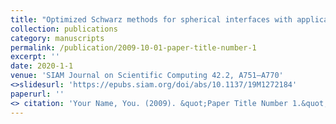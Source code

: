 ```yaml
---
title: "Optimized Schwarz methods for spherical interfaces with application to fluid-structure interaction"
collection: publications
category: manuscripts
permalink: /publication/2009-10-01-paper-title-number-1
excerpt: ''
date: 2020-1-1
venue: 'SIAM Journal on Scientific Computing 42.2, A751–A770'
<>slidesurl: 'https://epubs.siam.org/doi/abs/10.1137/19M1272184'
paperurl: ''
<> citation: 'Your Name, You. (2009). &quot;Paper Title Number 1.&quot; <i>Journal 1</i>. 1(1).'
---
```


